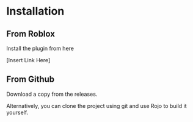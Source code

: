 # Installation

## From Roblox

Install the plugin from here

[Insert Link Here]

## From Github

Download a copy from the releases.

Alternatively, you can clone the project using git and use Rojo to build it yourself.
